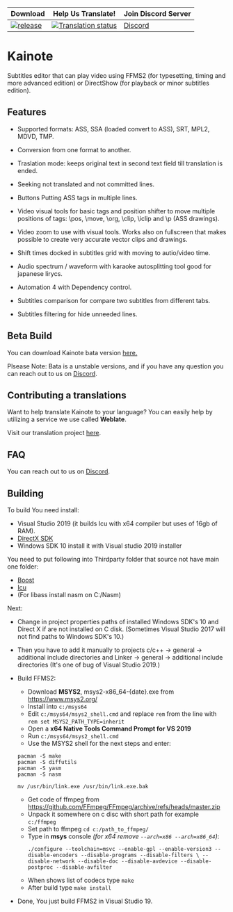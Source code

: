 | Download | Help Us Translate! | Join Discord Server |
|-------|----------|---------|
| [![release](https://img.shields.io/github/v/release/bjakja/Kainote.svg?maxAge=3600&label=download)](https://github.com/bjakja/Kainote/releases) | [![Translation status](https://hosted.weblate.org/widgets/kainote/-/svg-badge.svg)](https://hosted.weblate.org/engage/kainote/?utm_source=widget) | [Discord](https://discord.gg/8kNAxDFgwj) |


# Kainote
Subtitles editor that can play video using FFMS2 (for typesetting, timing and more advanced edition) or DirectShow (for playback or minor subtitles edition).

## Features

* Supported formats: ASS, SSA (loaded convert to ASS), SRT, MPL2, MDVD, TMP. 

* Conversion from one format to another.

* Traslation mode: keeps original text in second text field till translation is ended. 

* Seeking not translated and not committed lines.

* Buttons Putting ASS tags in multiple lines.

* Video visual tools for basic tags and position shifter to move multiple positions of tags: \pos, \move, \org, \clip, \iclip and \p (ASS drawings).

* Video zoom to use with visual tools. Works also on fullscreen that makes possible to create very accurate vector clips and drawings.

* Shift times docked in subtitles grid with moving to autio/video time.

* Audio spectrum / waveform with karaoke autosplitting tool good for japanese lirycs.

* Automation 4 with Dependency control.

* Subtitles comparison for compare two subtitles from different tabs.

* Subtitles filtering for hide unneeded lines.

## Beta Build

You can download Kainote bata version [here.](https://drive.google.com/uc?id=1ECqsrLo5d1jPoz-FKvJrS0279YeTKrmS&export=download)

Plsease Note: Bata is a unstable versions, and if you have any question you can reach out to us on [Discord](https://discord.gg/8kNAxDFgwj).

## Contributing a translations
Want to help translate Kainote to your language? You can easily help by utilizing a service we use called **Weblate**.

Visit our translation project [here](https://hosted.weblate.org/engage/kainote/?utm_source=widget).

## FAQ

You can reach out to us on [Discord](https://discord.gg/8kNAxDFgwj).

## Building

To build You need install:
* Visual Studio 2019 (it builds Icu with x64 compiler but uses of 16gb of RAM).
* [DirectX SDK](https://www.microsoft.com/en-us/download/details.aspx?id=6812)
* Windows SDK 10 install it with Visual studio 2019 installer

You need to put following into Thirdparty folder that source not have main one folder:
* [Boost](https://boostorg.jfrog.io/artifactory/main/release/1.73.0/source/boost_1_73_0.7z)
* [Icu](https://github.com/unicode-org/icu/releases/download/release-60-3/icu4c-60_3-src.zip)
* (For libass install nasm on C:/Nasm)

Next:
* Change in project properties paths of installed Windows SDK's 10 and Direct X if are not installed on C disk. (Sometimes Visual Studio 2017 will not find paths to Windows SDK's 10.)
* Then you have to add it manually to projects c/c++ -> general -> additional include directories and Linker -> general -> additional include directories (It's one of bug of Visual Studio 2019.)

* Build FFMS2:
    - Download **MSYS2**, msys2-x86_64-{date}.exe from https://www.msys2.org/
    - Install into `c:/msys64`
    - Edit `c:/msys64/msys2_shell.cmd` and replace `rem` from the line with `rem set MSYS2_PATH_TYPE=inherit`
    - Open a **x64 Native Tools Command Prompt for VS 2019**
    - Run `c:/msys64/msys2_shell.cmd`
    - Use the MSYS2 shell for the next steps and enter:
    ```pacman -Syu
    pacman -S make
    pacman -S diffutils
    pacman -S yasm
    pacman -S nasm

    mv /usr/bin/link.exe /usr/bin/link.exe.bak
    ```
    - Get code of ffmpeg from https://github.com/FFmpeg/FFmpeg/archive/refs/heads/master.zip
    - Unpack it somewhere on c disc with short path for example `c:/ffmpeg`
    - Set path to ffmpeg `cd c:/path_to_ffmpeg/`
    - Type in **msys** console *(for x64 remove `--arch=x86 --arch=x86_64`)*:
        ```
        ./configure --toolchain=msvc --enable-gpl --enable-version3 --disable-encoders --disable-programs --disable-filters \ --disable-network --disable-doc --disable-avdevice --disable-postproc --disable-avfilter
        ```
    - When shows list of codecs type `make`
    - After build type `make install`
- Done, You just build FFMS2 in Visual Studio 19.
